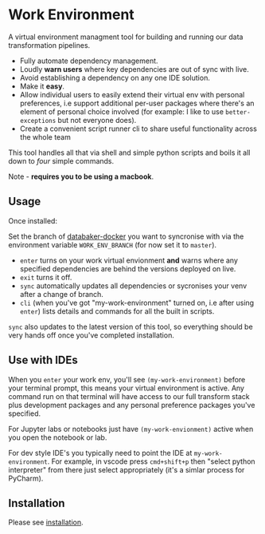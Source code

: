 
# Work Environment

A virtual environment managment tool for building and running our data transformation pipelines. 

* Fully automate dependency management.
* Loudly **warn users** where key dependencies are out of sync with live.
* Avoid establishing a dependency on any one IDE solution.
* Make it **easy**.
* Allow individual users to easily extend their virtual env with personal preferences, i.e support additional per-user packages where there's an element of personal choice involved (for example: I like to use `better-exceptions` but not everyone does).
* Create a convenient script runner cli to share useful functionality across the whole team

This tool handles all that via shell and simple python scripts and boils it all down to _four_ simple commands.

Note - **requires you to be using a macbook**.


## Usage

Once installed:

Set the branch of [databaker-docker](https://github.com/GSS-Cogs/databaker-docker) you want to syncronise with via the environment variable `WORK_ENV_BRANCH` (for now set it to `master`).

* `enter` turns on your work virtual envionment **and** warns where any specified dependencies are behind the versions deployed on live.
* `exit` turns it off.
* `sync` automatically updates all dependencies or sycronises your venv after a change of branch.
* `cli` (when you've got "my-work-environment" turned on, i.e after using `enter`) lists details and commands for all the built in scripts.

`sync` also updates to the latest version of this tool, so everything should be very hands off once you've completed installation.

## Use with IDEs

When you `enter` your work env, you'll see `(my-work-environment)` before your terminal prompt, this means your virtual environment is active. Any command run on that terminal will have access to our full transform stack plus development packages and any personal preference packages you've specified.

For Jupyter labs or notebooks just have `(my-work-envionment)` active when you open the notebook or lab.

For dev style IDE's you typically need to point the IDE at `my-work-environment`. For example, in vscode press `cmd+shift+p` then "select python interpreter" from there just select appropriately (it's a simlar process for PyCharm).

## Installation

Please see [installation](https://github.com/mikeAdamss/work-env/blob/main/installation.md).
